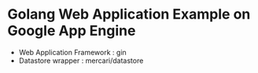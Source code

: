 # Golang Web Application Example on Google App Engine
- Web Application Framework : gin
- Datastore wrapper : mercari/datastore

